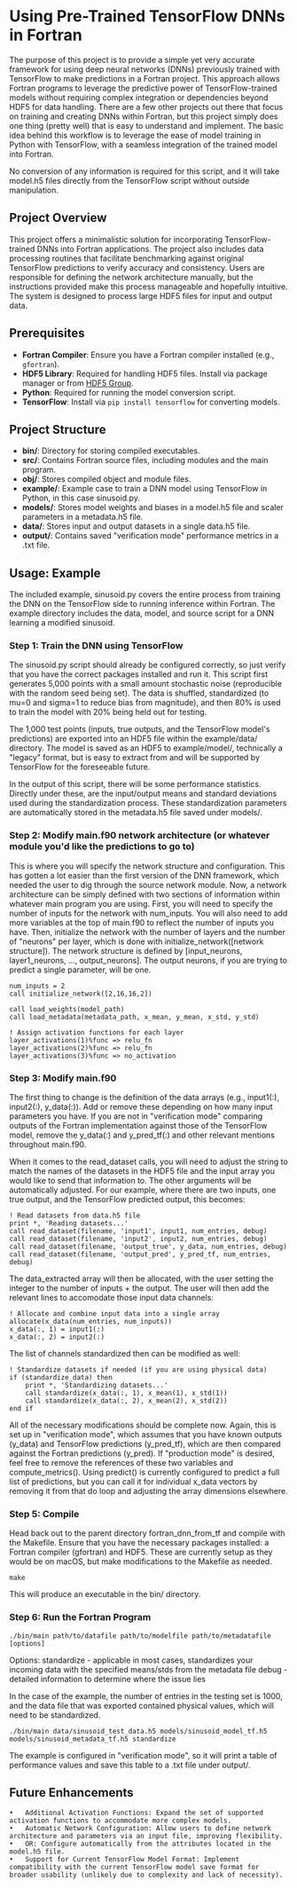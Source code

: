 # Using Pre-Trained TensorFlow DNNs in Fortran

The purpose of this project is to provide a simple yet very accurate framework for using deep neural networks (DNNs) previously trained with TensorFlow to make predictions in a Fortran project. This approach allows Fortran programs to leverage the predictive power of TensorFlow-trained models without requiring complex integration or dependencies beyond HDF5 for data handling. There are a few other projects out there that focus on training and creating DNNs within Fortran, but this project simply does one thing (pretty well) that is easy to understand and implement. The basic idea behind this workflow is to leverage the ease of model training in Python with TensorFlow, with a seamless integration of the trained model into Fortran.

No conversion of any information is required for this script, and it will take model.h5 files directly from the TensorFlow script without outside manipulation.

## Project Overview

This project offers a minimalistic solution for incorporating TensorFlow-trained DNNs into Fortran applications. The project also includes data processing routines that facilitate benchmarking against original TensorFlow predictions to verify accuracy and consistency. Users are responsible for defining the network architecture manually, but the instructions provided make this process manageable and hopefully intuitive. The system is designed to process large HDF5 files for input and output data.

## Prerequisites

- **Fortran Compiler**: Ensure you have a Fortran compiler installed (e.g., `gfortran`).
- **HDF5 Library**: Required for handling HDF5 files. Install via package manager or from [HDF5 Group](https://www.hdfgroup.org/downloads/hdf5/).
- **Python**: Required for running the model conversion script.
- **TensorFlow**: Install via `pip install tensorflow` for converting models.

## Project Structure

- **bin/**: Directory for storing compiled executables.
- **src/**: Contains Fortran source files, including modules and the main program.
- **obj/**: Stores compiled object and module files.
- **example/**: Example case to train a DNN model using TensorFlow in Python, in this case sinusoid.py.
- **models/**: Stores model weights and biases in a model.h5 file and scaler parameters in a metadata.h5 file.
- **data/**: Stores input and output datasets in a single data.h5 file.
- **output/**: Contains saved "verification mode" performance metrics in a .txt file.

## Usage: Example

The included example, sinusoid.py covers the entire process from training the DNN on the TensorFlow side to running inference within Fortran. The example directory includes the data, model, and source script for a DNN learning a modified sinusoid.

### Step 1: Train the DNN using TensorFlow

The sinusoid.py script should already be configured correctly, so just verify that you have the correct packages installed and run it. This script first generates 5,000 points with a small amount stochastic noise (reproducible with the random seed being set). The data is shuffled, standardized (to mu=0 and sigma=1 to reduce bias from magnitude), and then 80% is used to train the model with 20% being held out for testing. 

The 1,000 test points (inputs, true outputs, and the TensorFlow model's predictions) are exported into an HDF5 file within the example/data/ directory. The model is saved as an HDF5 to example/model/, technically a "legacy" format, but is easy to extract from and will be supported by TensorFlow for the foreseeable future.

In the output of this script, there will be some performance statistics. Directly under these, are the input/output means and standard deviations used during the standardization process. These standardization parameters are automatically stored in the metadata.h5 file saved under models/.

### Step 2: Modify main.f90 network architecture (or whatever module you'd like the predictions to go to)

This is where you will specify the network structure and configuration. This has gotten a lot easier than the first version of the DNN framework, which needed the user to dig through the source network module. Now, a network architecture can be simply defined with two sections of information within whatever main program you are using. First, you will need to specify the number of inputs for the network with num_inputs. You will also need to add more variables at the top of main.f90 to reflect the number of inputs you have. Then, initialize the network with the number of layers and the number of "neurons" per layer, which is done with initialize_network([network structure]). The network structure is defined by [input_neurons, layer1_neurons, ..., output_neurons]. The output neurons, if you are trying to predict a single parameter, will be one.

    num_inputs = 2
    call initialize_network([2,16,16,2])
    
    call load_weights(model_path)
    call load_metadata(metadata_path, x_mean, y_mean, x_std, y_std)

    ! Assign activation functions for each layer
    layer_activations(1)%func => relu_fn
    layer_activations(2)%func => relu_fn
    layer_activations(3)%func => no_activation

### Step 3: Modify main.f90

The first thing to change is the definition of the data arrays (e.g., input1(:), input2(:), y_data(:)). Add or remove these depending on how many input parameters you have. If you are not in "verification mode" comparing outputs of the Fortran implementation against those of the TensorFlow model, remove the y_data(:) and y_pred_tf(:) and other relevant mentions throughout main.f90.

When it comes to the read_dataset calls, you will need to adjust the string to match the names of the datasets in the HDF5 file and the input array you would like to send that information to. The other arguments will be automatically adjusted. For our example, where there are two inputs, one true output, and the TensorFlow predicted output, this becomes:

    ! Read datasets from data.h5 file
    print *, 'Reading datasets...'
    call read_dataset(filename, 'input1', input1, num_entries, debug)
    call read_dataset(filename, 'input2', input2, num_entries, debug)
    call read_dataset(filename, 'output_true', y_data, num_entries, debug)
    call read_dataset(filename, 'output_pred', y_pred_tf, num_entries, debug)

The data_extracted array will then be allocated, with the user setting the integer to the number of inputs + the output. The user will then add the relevant lines to accomodate those input data channels:

    ! Allocate and combine input data into a single array
    allocate(x_data(num_entries, num_inputs))
    x_data(:, 1) = input1(:)
    x_data(:, 2) = input2(:)

The list of channels standardized then can be modified as well:

    ! Standardize datasets if needed (if you are using physical data)
    if (standardize_data) then
        print *, 'Standardizing datasets...'
        call standardize(x_data(:, 1), x_mean(1), x_std(1))
        call standardize(x_data(:, 2), x_mean(2), x_std(2))
    end if

All of the necessary modifications should be complete now. Again, this is set up in "verification mode", which assumes that you have known outputs (y_data) and TensorFlow predictions (y_pred_tf), which are then compared against the Fortran predictions (y_pred). If "production mode" is desired, feel free to remove the references of these two variables and compute_metrics(). Using predict() is currently configured to predict a full list of predictions, but you can call it for individual x_data vectors by removing it from that do loop and adjusting the array dimensions elsewhere.

### Step 5: Compile

Head back out to the parent directory fortran_dnn_from_tf and compile with the Makefile. Ensure that you have the necessary packages installed: a Fortran compiler (gfortran) and HDF5. These are currently setup as they would be on macOS, but make modifications to the Makefile as needed.

    make

This will produce an executable in the bin/ directory.

### Step 6: Run the Fortran Program

    ./bin/main path/to/datafile path/to/modelfile path/to/metadatafile [options]

Options:
standardize - applicable in most cases, standardizes your incoming data with the specified means/stds from the metadata file
debug - detailed information to determine where the issue lies

In the case of the example, the number of entries in the testing set is 1000, and the data file that was exported contained physical values, which will need to be standardized.

    ./bin/main data/sinusoid_test_data.h5 models/sinusoid_model_tf.h5 models/sinusoid_metadata_tf.h5 standardize

The example is configured in "verification mode", so it will print a table of performance values and save this table to a .txt file under output/.

## Future Enhancements

	•	Additional Activation Functions: Expand the set of supported activation functions to accommodate more complex models.
	•	Automatic Network Configuration: Allow users to define network architecture and parameters via an input file, improving flexibility.
    •	OR: Configure automatically from the attributes located in the model.h5 file.
	•	Support for Current TensorFlow Model Format: Implement compatibility with the current TensorFlow model save format for broader usability (unlikely due to complexity and lack of necessity).
